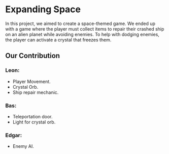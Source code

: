 # Expanding Space

In this project, we aimed to create a space-themed game. We ended up with a game where the player must collect items to repair their crashed ship on an alien planet while avoiding enemies. To help with dodging enemies, the player can activate a crystal that freezes them.

## Our Contribution

### Leon:
- Player Movement.
- Crystal Orb.
- Ship repair mechanic.

### Bas:
- Teleportation door.
- Light for crystal orb.

### Edgar:
- Enemy AI.
